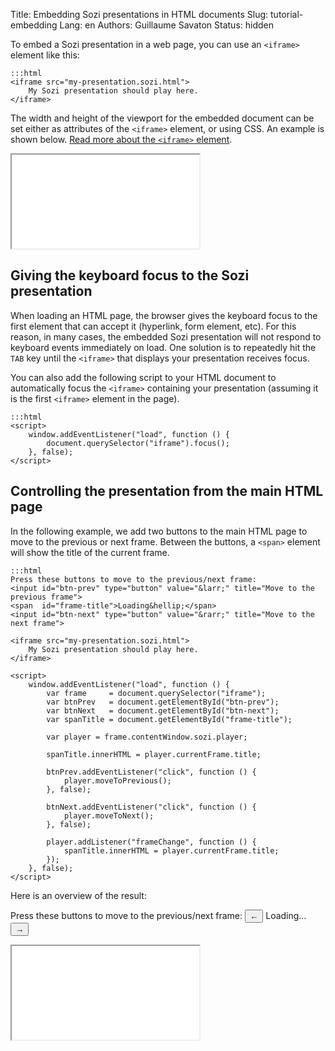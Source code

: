 Title: Embedding Sozi presentations in HTML documents
Slug: tutorial-embedding
Lang: en
Authors: Guillaume Savaton
Status: hidden

To embed a Sozi presentation in a web page, you can use an `<iframe>`
element like this:


    :::html
    <iframe src="my-presentation.sozi.html">
        My Sozi presentation should play here.
    </iframe>

The width and height of the viewport for the embedded document can be set either as attributes
of the `<iframe>` element, or using CSS.
An example is shown below.
[Read more about the `<iframe>` element](https://developer.mozilla.org/en-US/docs/Web/HTML/Element/iframe).

<iframe class="sozi" src="|filename|/presentations/this-is-not-a-slideshow.sozi.html">
    Your browser cannot display this content.
</iframe>

Giving the keyboard focus to the Sozi presentation
--------------------------------------------------

When loading an HTML page, the browser gives the keyboard focus to the first element
that can accept it (hyperlink, form element, etc).
For this reason, in many cases, the embedded Sozi presentation will not respond to keyboard events
immediately on load.
One solution is to repeatedly hit the `TAB` key
until the `<iframe>` that displays your presentation receives focus.

You can also add the following script to your HTML document to automatically focus the
`<iframe>` containing your presentation (assuming it is the first `<iframe>`
element in the page).

    :::html
    <script>
        window.addEventListener("load", function () {
            document.querySelector("iframe").focus();
        }, false);
    </script>

Controlling the presentation from the main HTML page
----------------------------------------------------

In the following example, we add two buttons to the main HTML page to
move to the previous or next frame.
Between the buttons, a `<span>` element will show the title of the current frame.

    :::html
    Press these buttons to move to the previous/next frame:
    <input id="btn-prev" type="button" value="&larr;" title="Move to the previous frame">
    <span  id="frame-title">Loading&hellip;</span>
    <input id="btn-next" type="button" value="&rarr;" title="Move to the next frame">

    <iframe src="my-presentation.sozi.html">
        My Sozi presentation should play here.
    </iframe>

    <script>
        window.addEventListener("load", function () {
            var frame     = document.querySelector("iframe");
            var btnPrev   = document.getElementById("btn-prev");
            var btnNext   = document.getElementById("btn-next");
            var spanTitle = document.getElementById("frame-title");

            var player = frame.contentWindow.sozi.player;

            spanTitle.innerHTML = player.currentFrame.title;

            btnPrev.addEventListener("click", function () {
                player.moveToPrevious();
            }, false);

            btnNext.addEventListener("click", function () {
                player.moveToNext();
            }, false);

            player.addListener("frameChange", function () {
                spanTitle.innerHTML = player.currentFrame.title;
            });
        }, false);
    </script>

Here is an overview of the result:

Press these buttons to move to the previous/next frame:
<input id="sozi-first-presentation-prev" title="Move to the previous frame" type="button" value="&larr;">
<span  id="sozi-first-presentation-title">Loading&hellip;</span>
<input id="sozi-first-presentation-next" title="Move to the next frame" type="button" value="&rarr;">

<iframe class="sozi" id="sozi-first-presentation" src="|filename|/presentations/tutorial-first/first-presentation.sozi.html">
    Your browser cannot display this content.
</iframe>

<script>
    window.addEventListener("load", function () {
        var frame      = document.getElementById("sozi-first-presentation");
        var btnPrev    = document.getElementById("sozi-first-presentation-prev");
        var btnNext    = document.getElementById("sozi-first-presentation-next");
        var spanTitle = document.getElementById("sozi-first-presentation-title");

        var player = frame.contentWindow.sozi.player;

        spanTitle.innerHTML = player.currentFrame.title;

        btnPrev.addEventListener("click", function () {
            player.moveToPrevious();
        }, false);

        btnNext.addEventListener("click", function () {
            player.moveToNext();
        }, false);

        player.addListener("frameChange", function () {
            spanTitle.innerHTML = player.currentFrame.title;
        });
    }, false);
</script>
